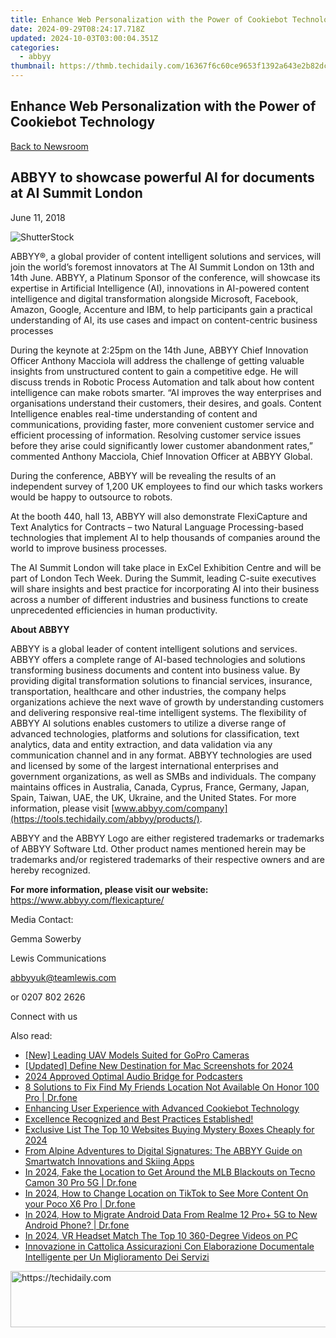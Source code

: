 ```yaml
---
title: Enhance Web Personalization with the Power of Cookiebot Technology
date: 2024-09-29T08:24:17.718Z
updated: 2024-10-03T03:00:04.351Z
categories:
  - abbyy
thumbnail: https://thmb.techidaily.com/16367f6c60ce9653f1392a643e2b82dc02b50b35ff890c97d3a0607584104c84.jpg
---
```


## Enhance Web Personalization with the Power of Cookiebot Technology

[Back to Newsroom](https://tools.techidaily.com/abbyy/products/)

## ABBYY to showcase powerful AI for documents at AI Summit London

June 11, 2018

![ShutterStock](https://content.abbyy.com/-/media/project/abbyy/abbyy/branchtemplates/shutterstock_1272462163_1296-x-729.jpg?h=729&iar=0&w=1296)

ABBYY®, a global provider of content intelligent solutions and services, will join the world’s foremost innovators at The AI Summit London on 13th and 14th June. ABBYY, a Platinum Sponsor of the conference, will showcase its expertise in Artificial Intelligence (AI), innovations in AI-powered content intelligence and digital transformation alongside Microsoft, Facebook, Amazon, Google, Accenture and IBM, to help participants gain a practical understanding of AI, its use cases and impact on content-centric business processes

During the keynote at 2:25pm on the 14th June, ABBYY Chief Innovation Officer Anthony Macciola will address the challenge of getting valuable insights from unstructured content to gain a competitive edge. He will discuss trends in Robotic Process Automation and talk about how content intelligence can make robots smarter. “AI improves the way enterprises and organisations understand their customers, their desires, and goals. Content Intelligence enables real-time understanding of content and communications, providing faster, more convenient customer service and efficient processing of information. Resolving customer service issues before they arise could significantly lower customer abandonment rates,” commented Anthony Macciola, Chief Innovation Officer at ABBYY Global.

During the conference, ABBYY will be revealing the results of an independent survey of 1,200 UK employees to find our which tasks workers would be happy to outsource to robots.

At the booth 440, hall 13, ABBYY will also demonstrate FlexiCapture and Text Analytics for Contracts – two Natural Language Processing-based technologies that implement AI to help thousands of companies around the world to improve business processes.

The AI Summit London will take place in ExCel Exhibition Centre and will be part of London Tech Week. During the Summit, leading C-suite executives will share insights and best practice for incorporating AI into their business across a number of different industries and business functions to create unprecedented efficiencies in human productivity.

**About ABBYY**

ABBYY is a global leader of content intelligent solutions and services. ABBYY offers a complete range of AI-based technologies and solutions transforming business documents and content into business value. By providing digital transformation solutions to financial services, insurance, transportation, healthcare and other industries, the company helps organizations achieve the next wave of growth by understanding customers and delivering responsive real-time intelligent systems. The flexibility of ABBYY AI solutions enables customers to utilize a diverse range of advanced technologies, platforms and solutions for classification, text analytics, data and entity extraction, and data validation via any communication channel and in any format. ABBYY technologies are used and licensed by some of the largest international enterprises and government organizations, as well as SMBs and individuals. The company maintains offices in Australia, Canada, Cyprus, France, Germany, Japan, Spain, Taiwan, UAE, the UK, Ukraine, and the United States. For more information, please visit [www.abbyy.com/company](https://tools.techidaily.com/abbyy/products/).

ABBYY and the ABBYY Logo are either registered trademarks or trademarks of ABBYY Software Ltd. Other product names mentioned herein may be trademarks and/or registered trademarks of their respective owners and are hereby recognized.

**For more information, please visit our website:** <https://www.abbyy.com/flexicapture/>

Media Contact:

Gemma Sowerby

Lewis Communications

[abbyyuk@teamlewis.com](https://tools.techidaily.com/abbyy/products/)

or 0207 802 2626

Connect with us

<ins class="adsbygoogle"
     style="display:block"
     data-ad-format="autorelaxed"
     data-ad-client="ca-pub-7571918770474297"
     data-ad-slot="1223367746"></ins>

<ins class="adsbygoogle"
     style="display:block"
     data-ad-client="ca-pub-7571918770474297"
     data-ad-slot="8358498916"
     data-ad-format="auto"
     data-full-width-responsive="true"></ins>

<span class="atpl-alsoreadstyle">Also read:</span>
<div><ul>
<li><a href="https://extra-skills.techidaily.com/new-leading-uav-models-suited-for-gopro-cameras/"><u>[New] Leading UAV Models Suited for GoPro Cameras</u></a></li>
<li><a href="https://screen-mirroring-recording.techidaily.com/updated-define-new-destination-for-mac-screenshots-for-2024/"><u>[Updated] Define New Destination for Mac Screenshots for 2024</u></a></li>
<li><a href="https://extra-skills.techidaily.com/2024-approved-optimal-audio-bridge-for-podcasters/"><u>2024 Approved Optimal Audio Bridge for Podcasters</u></a></li>
<li><a href="https://location-fake.techidaily.com/8-solutions-to-fix-find-my-friends-location-not-available-on-honor-100-pro-drfone-by-drfone-virtual-android/"><u>8 Solutions to Fix Find My Friends Location Not Available On Honor 100 Pro | Dr.fone</u></a></li>
<li><a href="https://solve-popular.techidaily.com/enhancing-user-experience-with-advanced-cookiebot-technology/"><u>Enhancing User Experience with Advanced Cookiebot Technology</u></a></li>
<li><a href="https://solve-popular.techidaily.com/excellence-recognized-and-best-practices-established/"><u>Excellence Recognized and Best Practices Established!</u></a></li>
<li><a href="https://some-knowledge.techidaily.com/exclusive-list-the-top-10-websites-buying-mystery-boxes-cheaply-for-2024/"><u>Exclusive List The Top 10 Websites Buying Mystery Boxes Cheaply for 2024</u></a></li>
<li><a href="https://solve-popular.techidaily.com/from-alpine-adventures-to-digital-signatures-the-abbyy-guide-on-smartwatch-innovations-and-skiing-apps/"><u>From Alpine Adventures to Digital Signatures: The ABBYY Guide on Smartwatch Innovations and Skiing Apps</u></a></li>
<li><a href="https://review-topics.techidaily.com/in-2024-fake-the-location-to-get-around-the-mlb-blackouts-on-tecno-camon-30-pro-5g-drfone-by-drfone-virtual-android/"><u>In 2024, Fake the Location to Get Around the MLB Blackouts on Tecno Camon 30 Pro 5G | Dr.fone</u></a></li>
<li><a href="https://location-social.techidaily.com/in-2024-how-to-change-location-on-tiktok-to-see-more-content-on-your-poco-x6-pro-drfone-by-drfone-virtual-android/"><u>In 2024, How to Change Location on TikTok to See More Content On your Poco X6 Pro | Dr.fone</u></a></li>
<li><a href="https://android-transfer.techidaily.com/in-2024-how-to-migrate-android-data-from-realme-12-proplus-5g-to-new-android-phone-drfone-by-drfone-transfer-from-android-transfer-from-android/"><u>In 2024, How to Migrate Android Data From Realme 12 Pro+ 5G to New Android Phone? | Dr.fone</u></a></li>
<li><a href="https://article-posts.techidaily.com/in-2024-vr-headset-match-the-top-10-360-degree-videos-on-pc/"><u>In 2024, VR Headset Match The Top 10 360-Degree Videos on PC</u></a></li>
<li><a href="https://solve-popular.techidaily.com/innovazione-in-cattolica-assicurazioni-con-elaborazione-documentale-intelligente-per-un-miglioramento-dei-servizi/"><u>Innovazione in Cattolica Assicurazioni Con Elaborazione Documentale Intelligente per Un Miglioramento Dei Servizi</u></a></li>
</ul></div>

<!-- affiliate ads begin -->
<a href="https://laganoo.pxf.io/c/5597632/1484909/16446" target="_top" id="1484909">
  <img src="//a.impactradius-go.com/display-ad/16446-1484909" border="0" alt="https://techidaily.com" width="728" height="90"/>
</a>
<img height="0" width="0" src="https://laganoo.pxf.io/i/5597632/1484909/16446" style="position:absolute;visibility:hidden;" border="0" />
<!-- affiliate ads end -->

